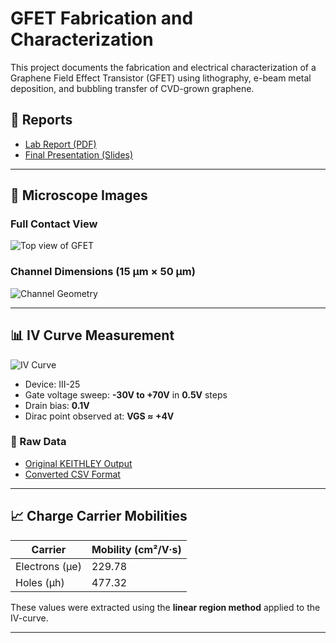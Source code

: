 # GFET Fabrication and Characterization

This project documents the fabrication and electrical characterization of a Graphene Field Effect Transistor (GFET) using lithography, e-beam metal deposition, and bubbling transfer of CVD-grown graphene.

## 📄 Reports

- [Lab Report (PDF)](Report/Lab_Report_MicroNano.pdf)
- [Final Presentation (Slides)](Report/LMAN_Presentation_Final.pdf)

---

## 🔬 Microscope Images

### Full Contact View
![Top view of GFET](Images/GFET_TopView_III25.jpg)

### Channel Dimensions (15 µm × 50 µm)
![Channel Geometry](Images/GFET_ChannelDimensions_III25.jpg)

---

## 📊 IV Curve Measurement

![IV Curve](Images/IV_Curve_GFET_III25.jpg)

- Device: III-25
- Gate voltage sweep: **-30V to +70V** in **0.5V** steps
- Drain bias: **0.1V**
- Dirac point observed at: **VGS ≈ +4V**

### 📂 Raw Data
- [Original KEITHLEY Output](Data/Group_4_S2_III25.xls)
- [Converted CSV Format](Data/iv_curve.csv)

---

## 📈 Charge Carrier Mobilities

| Carrier  | Mobility (cm²/V·s) |
|----------|--------------------|
| Electrons (μe) | 229.78             |
| Holes (μh)     | 477.32             |

These values were extracted using the **linear region method** applied to the IV-curve.

---

